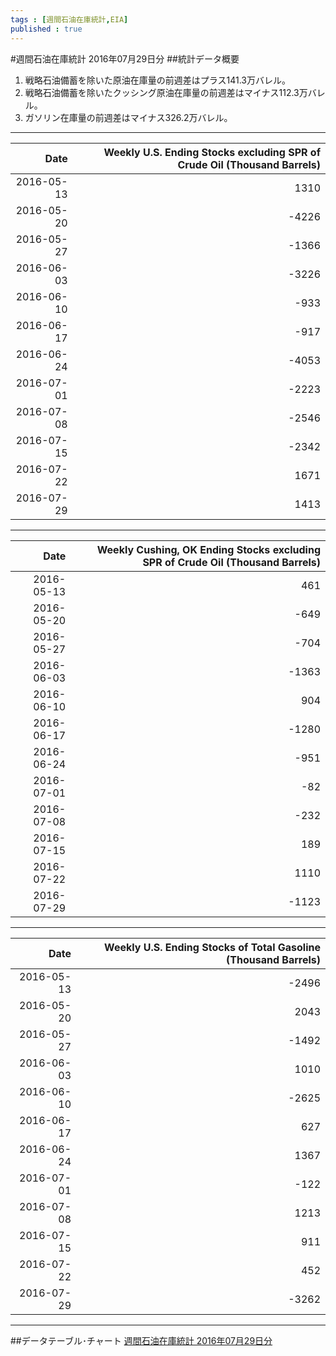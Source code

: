 ```yaml
--- 
tags : [週間石油在庫統計,EIA] 
published : true
---
```

#週間石油在庫統計 2016年07月29日分
##統計データ概要
1. 戦略石油備蓄を除いた原油在庫量の前週差はプラス141.3万バレル。
1. 戦略石油備蓄を除いたクッシング原油在庫量の前週差はマイナス112.3万バレル。
1. ガソリン在庫量の前週差はマイナス326.2万バレル。

***
|Date| Weekly U.S. Ending Stocks excluding SPR of Crude Oil  (Thousand Barrels)|
|-:| -:|
|2016-05-13| 1310|
|2016-05-20| -4226|
|2016-05-27| -1366|
|2016-06-03| -3226|
|2016-06-10| -933|
|2016-06-17| -917|
|2016-06-24| -4053|
|2016-07-01| -2223|
|2016-07-08| -2546|
|2016-07-15| -2342|
|2016-07-22| 1671|
|2016-07-29| 1413|

***
|Date| Weekly Cushing, OK Ending Stocks excluding SPR of Crude Oil  (Thousand Barrels)|
|-:| -:|
|2016-05-13| 461|
|2016-05-20| -649|
|2016-05-27| -704|
|2016-06-03| -1363|
|2016-06-10| 904|
|2016-06-17| -1280|
|2016-06-24| -951|
|2016-07-01| -82|
|2016-07-08| -232|
|2016-07-15| 189|
|2016-07-22| 1110|
|2016-07-29| -1123|

***
|Date| Weekly U.S. Ending Stocks of Total Gasoline  (Thousand Barrels)|
|-:| -:|
|2016-05-13| -2496|
|2016-05-20| 2043|
|2016-05-27| -1492|
|2016-06-03| 1010|
|2016-06-10| -2625|
|2016-06-17| 627|
|2016-06-24| 1367|
|2016-07-01| -122|
|2016-07-08| 1213|
|2016-07-15| 911|
|2016-07-22| 452|
|2016-07-29| -3262|

***   
##データテーブル･チャート
[週間石油在庫統計 2016年07月29日分](http://knowledgevault.saecanet.com/charts/am-consulting.co.jp-2016-08-03-23-35-23.html)
